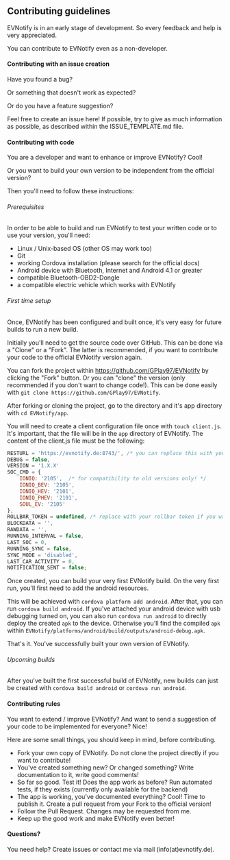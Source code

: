 ## Contributing guidelines

EVNotify is in an early stage of development. So every feedback and help is very appreciated.

You can contribute to EVNotify even as a non-developer.

#### Contributing with an issue creation

Have you found a bug?

Or something that doesn't work as expected?

Or do you have a feature suggestion?

Feel free to create an issue here!
If possible, try to give as much information as possible, as described within the ISSUE_TEMPLATE.md file.

#### Contributing with code

You are a developer and want to enhance or improve EVNotify? Cool!

Or you want to build your own version to be independent from the official version?

Then you'll need to follow these instructions:

###### Prerequisites

In order to be able to build and run EVNotify to test your written code or to use your version, you'll need:

- Linux / Unix-based OS (other OS may work too)
- Git
- working Cordova installation (please search for the official docs)
- Android device with Bluetooth, Internet and Android 4.1 or greater
- compatible Bluetooth-OBD2-Dongle
- a compatible electric vehicle which works with EVNotify

###### First time setup

Once, EVNotify has been configured and built once, it's very easy for future builds to run a new build.

Initially you'll need to get the source code over GitHub.
This can be done via a "Clone" or a "Fork". The latter is recommended, if you want to contribute your code to the official EVNotify version again.

You can fork the project within https://github.com/GPlay97/EVNotify by clicking the "Fork" button. Or you can "clone" the version (only recommended if you don't want to change code!).
This can be done easily with `git clone https://github.com/GPlay97/EVNotify`.

After forking or cloning the project, go to the directory and it's app directory with `cd EVNotify/app`.

You will need to create a client configuration file once with `touch client.js`.
It's important, that the file will be in the `app` directory of EVNotify.
The content of the client.js file must be the following:

```JavaScript
RESTURL = 'https://evnotify.de:8743/', /* you can replace this with your custom EVNotify backend url if exists */
DEBUG = false,
VERSION = '1.X.X'
SOC_CMD = {
    IONIQ: '2105',  /* for compatibility to old versions only! */
    IONIQ_BEV: '2105',
    IONIQ_HEV: '2101',
    IONIQ_PHEV: '2101',
    SOUL_EV: '2105'
},
ROLLBAR_TOKEN = undefined, /* replace with your rollbar token if you want error tracking */
BLOCKDATA = '',
RAWDATA = '',
RUNNING_INTERVAL = false,
LAST_SOC = 0,
RUNNING_SYNC = false,
SYNC_MODE = 'disabled',
LAST_CAR_ACTIVITY = 0,
NOTIFICATION_SENT = false;
```

Once created, you can build your very first EVNotify build.
On the very first run, you'll first need to add the android resources.

This will be achieved with `cordova platform add android`. After that, you can run `cordova build android`. If you've attached your android device with usb debugging turned on, you can also run `cordova run android` to directly deploy the created `apk` to the device.
Otherwise you'll find the compiled `apk` within `EVNotify/platforms/android/build/outputs/android-debug.apk`.

That's it. You've successfully built your own version of EVNotify.

###### Upcoming builds

After you've built the first successful build of EVNotify, new builds can just be created with `cordova build android` or `cordova run android`.


#### Contributing rules

You want to extend / improve EVNotify? And want to send a suggestion of your code to be implemented for everyone? Nice!

Here are some small things, you should keep in mind, before contributing.

- Fork your own copy of EVNotify. Do not clone the project directly if you want to contribute!
- You've created something new? Or changed something? Write documentation to it, write good comments!
- So far so good. Test it! Does the app work as before? Run automated tests, if they exists (currently only available for the backend)
- The app is working, you've documented everything? Cool! Time to publish it. Create a pull request from your Fork to the official version!
- Follow the Pull Request. Changes may be requested from me.
- Keep up the good work and make EVNotify even better!

#### Questions?
You need help? Create issues or contact me via mail (info(at)evnotify.de).
